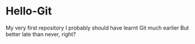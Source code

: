 # Hello-Git
My very first repository
I probably should have learnt Git much earlier
But better late than never, right?
